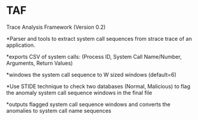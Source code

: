 TAF
===

Trace Analysis Framework (Version 0.2)


*Parser and tools to extract system call sequences from strace trace of an application.

*exports CSV of system calls: (Process ID, System Call Name/Number, Arguments, Return Values)

*windows the system call sequence to W sized windows (default=6)

*Use STIDE technique to check two databases (Normal, Malicious) to flag the anomaly system call sequence windows in the final file

*outputs flagged system call sequence windows and converts the anomalies to system call name sequences

